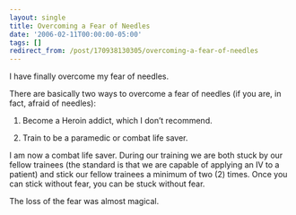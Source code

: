```yaml
---
layout: single
title: Overcoming a Fear of Needles
date: '2006-02-11T00:00:00-05:00'
tags: []
redirect_from: /post/170938130305/overcoming-a-fear-of-needles
---
```

<p>I have finally overcome my fear of needles.</p>

<p>There are basically two ways to overcome a fear of needles (if you are, in fact, afraid of needles):</p>

<ol><li><p>Become a Heroin addict, which I don&rsquo;t recommend.</p></li>
<li><p>Train to be a paramedic or combat life saver.</p></li>
</ol><p>I am now a combat life saver. During our training we are both stuck by our fellow trainees (the standard is that we are capable of applying an IV to a patient) and stick our fellow trainees a minimum of two (2) times. Once you can stick without fear, you can be stuck without fear.</p>

<p>The loss of the fear was almost magical.</p>
